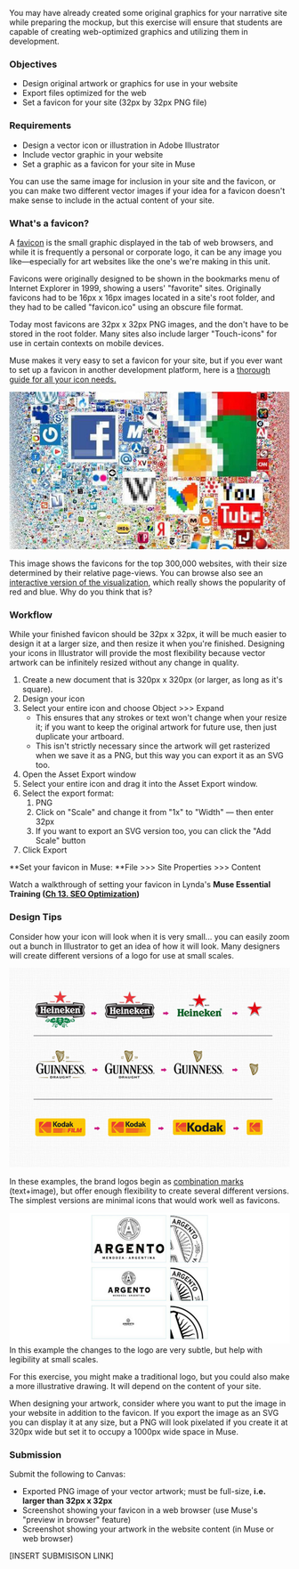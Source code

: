 You may have already created some original graphics for your narrative site while preparing the mockup, but this exercise will ensure that students are capable of creating web-optimized graphics and utilizing them in development.

### Objectives

* Design original artwork or graphics for use in your website
* Export files optimized for the web
* Set a favicon for your site \(32px by 32px PNG file\)

### Requirements

* Design a vector icon or illustration in Adobe Illustrator
* Include vector graphic in your website
* Set a graphic as a favicon for your site in Muse

You can use the same image for inclusion in your site and the favicon, or you can make two different vector images if your idea for a favicon doesn't make sense to include in the actual content of your site.

### What's a favicon?

A [favicon](https://en.wikipedia.org/wiki/Favicon) is the small graphic displayed in the tab of web browsers, and while it is frequently a personal or corporate logo, it can be any image you like—especially for art websites like the one's we're making in this unit.

Favicons were originally designed to be shown in the bookmarks menu of Internet Explorer in 1999, showing a users' "favorite" sites. Originally favicons had to be 16px x 16px images located in a site's root folder, and they had to be called "favicon.ico" using an obscure file format.

Today most favicons are 32px x 32px PNG images, and the don't have to be stored in the root folder. Many sites also include larger "Touch-icons" for use in certain contexts on mobile devices.

Muse makes it very easy to set a favicon for your site, but if you ever want to set up a favicon in another development platform, here is a [thorough guide for all your icon needs.](https://css-tricks.com/favicon-quiz/)

![](/assets/lesson-4/top-favicons.jpg)

This image shows the favicons for the top 300,000 websites, with their size determined by their relative page-views. You can browse also see an [interactive version of the visualization](https://nmap.org/favicon/), which really shows the popularity of red and blue. Why do you think that is?

### Workflow

While your finished favicon should be 32px x 32px, it will be much easier to design it at a larger size, and then resize it when you're finished. Designing your icons in Illustrator will provide the most flexibility because vector artwork can be infinitely resized without any change in quality.

1. Create a new document that is 320px x 320px \(or larger, as long as it's square\). 
2. Design your icon
3. Select your entire icon and choose Object &gt;&gt;&gt; Expand 
   * This ensures that any strokes or text won't change when your resize it; if you want to keep the original artwork for future use, then just duplicate your artboard.
   * This isn't strictly necessary since the artwork will get rasterized when we save it as a PNG, but this way you can export it as an SVG too.
4. Open the Asset Export window
5. Select your entire icon and drag it into the Asset Export window.
6. Select the export format:
   1. PNG
   2. Click on "Scale" and change it from "1x" to "Width" — then enter 32px
   3. If you want to export an SVG version too, you can click the "Add Scale" button 
7. Click Export

**Set your favicon in Muse: **File &gt;&gt;&gt; Site Properties &gt;&gt;&gt; Content

Watch a walkthrough of setting your favicon in Lynda's **Muse Essential Training \(**[**Ch 13. SEO Optimization**](https://www.lynda.com/Muse-tutorials/SEO-optimization/532182/577548-4.html)**\)**

### Design Tips

Consider how your icon will look when it is very small... you can easily zoom out a bunch in Illustrator to get an idea of how it will look. Many designers will create different versions of a logo for use at small scales.

![](/assets/lesson-4/Adapting-Logos.png)

In these examples, the brand logos begin as [combination marks](https://99designs.com/blog/tips/types-of-logos/) \(text+image\), but offer enough flexibility to create several different versions. The simplest versions are minimal icons that would work well as favicons.

![](/assets/lesson-4/argento-logo.png)In this example the changes to the logo are very subtle, but help with legibility at small scales.

For this exercise, you might make a traditional logo, but you could also make a more illustrative drawing. It will depend on the content of your site.

When designing your artwork, consider where you want to put the image in your website in addition to the favicon. If you export the image as an SVG you can display it at any size, but a PNG will look pixelated if you create it at 320px wide but set it to occupy a 1000px wide space in Muse.

### Submission 

Submit the following to Canvas: 

* Exported PNG image of your vector artwork; must be full-size, **i.e. larger than 32px x 32px**
* Screenshot showing your favicon in a web browser \(use Muse's "preview in browser" feature\)
* Screenshot showing your artwork in the website content \(in Muse or web browser\)

\[INSERT SUBMISISON LINK\]

